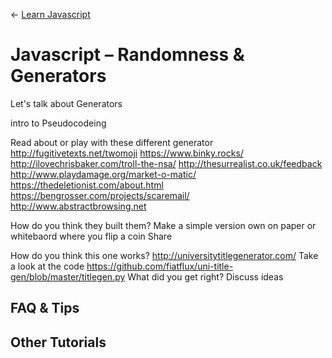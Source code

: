
← [Learn Javascript](../README.md)

# Javascript – Randomness & Generators







Let's talk about Generators

intro to Pseudocodeing

Read about or play with these different generator
http://fugitivetexts.net/twomoji
https://www.binky.rocks/
http://ilovechrisbaker.com/troll-the-nsa/
http://thesurrealist.co.uk/feedback
http://www.playdamage.org/market-o-matic/
https://thedeletionist.com/about.html
https://bengrosser.com/projects/scaremail/
http://www.abstractbrowsing.net


How do you think they built them?
Make a simple version own on paper or whitebaord where you flip a coin
Share

How do you think this one works?
http://universitytitlegenerator.com/
Take a look at the code
https://github.com/fiatflux/uni-title-gen/blob/master/titlegen.py
What did you get right?
Discuss ideas








## FAQ & Tips




## Other Tutorials

